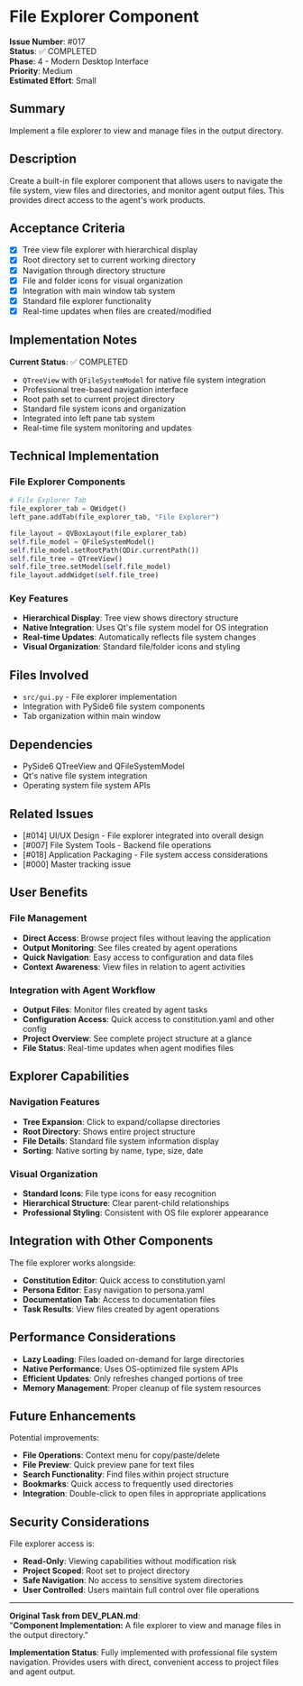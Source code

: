 # File Explorer Component

**Issue Number**: #017  
**Status**: ✅ COMPLETED  
**Phase**: 4 - Modern Desktop Interface  
**Priority**: Medium  
**Estimated Effort**: Small  

## Summary

Implement a file explorer to view and manage files in the output directory.

## Description

Create a built-in file explorer component that allows users to navigate the file system, view files and directories, and monitor agent output files. This provides direct access to the agent's work products.

## Acceptance Criteria

- [x] Tree view file explorer with hierarchical display
- [x] Root directory set to current working directory
- [x] Navigation through directory structure
- [x] File and folder icons for visual organization
- [x] Integration with main window tab system
- [x] Standard file explorer functionality
- [x] Real-time updates when files are created/modified

## Implementation Notes

**Current Status**: ✅ COMPLETED
- `QTreeView` with `QFileSystemModel` for native file system integration
- Professional tree-based navigation interface
- Root path set to current project directory
- Standard file system icons and organization
- Integrated into left pane tab system
- Real-time file system monitoring and updates

## Technical Implementation

### File Explorer Components
```python
# File Explorer Tab
file_explorer_tab = QWidget()
left_pane.addTab(file_explorer_tab, "File Explorer")

file_layout = QVBoxLayout(file_explorer_tab)
self.file_model = QFileSystemModel()
self.file_model.setRootPath(QDir.currentPath())
self.file_tree = QTreeView()
self.file_tree.setModel(self.file_model)
file_layout.addWidget(self.file_tree)
```

### Key Features
- **Hierarchical Display**: Tree view shows directory structure
- **Native Integration**: Uses Qt's file system model for OS integration
- **Real-time Updates**: Automatically reflects file system changes
- **Visual Organization**: Standard file/folder icons and styling

## Files Involved

- `src/gui.py` - File explorer implementation
- Integration with PySide6 file system components
- Tab organization within main window

## Dependencies

- PySide6 QTreeView and QFileSystemModel
- Qt's native file system integration
- Operating system file system APIs

## Related Issues

- [#014] UI/UX Design - File explorer integrated into overall design
- [#007] File System Tools - Backend file operations
- [#018] Application Packaging - File system access considerations
- [#000] Master tracking issue

## User Benefits

### File Management
- **Direct Access**: Browse project files without leaving the application
- **Output Monitoring**: See files created by agent operations
- **Quick Navigation**: Easy access to configuration and data files
- **Context Awareness**: View files in relation to agent activities

### Integration with Agent Workflow
- **Output Files**: Monitor files created by agent tasks
- **Configuration Access**: Quick access to constitution.yaml and other config
- **Project Overview**: See complete project structure at a glance
- **File Status**: Real-time updates when agent modifies files

## Explorer Capabilities

### Navigation Features
- **Tree Expansion**: Click to expand/collapse directories
- **Root Directory**: Shows entire project structure
- **File Details**: Standard file system information display
- **Sorting**: Native sorting by name, type, size, date

### Visual Organization
- **Standard Icons**: File type icons for easy recognition
- **Hierarchical Structure**: Clear parent-child relationships
- **Professional Styling**: Consistent with OS file explorer appearance

## Integration with Other Components

The file explorer works alongside:
- **Constitution Editor**: Quick access to constitution.yaml
- **Persona Editor**: Easy navigation to persona.yaml
- **Documentation Tab**: Access to documentation files
- **Task Results**: View files created by agent operations

## Performance Considerations

- **Lazy Loading**: Files loaded on-demand for large directories
- **Native Performance**: Uses OS-optimized file system APIs
- **Efficient Updates**: Only refreshes changed portions of tree
- **Memory Management**: Proper cleanup of file system resources

## Future Enhancements

Potential improvements:
- **File Operations**: Context menu for copy/paste/delete
- **File Preview**: Quick preview pane for text files
- **Search Functionality**: Find files within project structure
- **Bookmarks**: Quick access to frequently used directories
- **Integration**: Double-click to open files in appropriate applications

## Security Considerations

File explorer access is:
- **Read-Only**: Viewing capabilities without modification risk
- **Project Scoped**: Root set to project directory
- **Safe Navigation**: No access to sensitive system directories
- **User Controlled**: Users maintain full control over file operations

---

**Original Task from DEV_PLAN.md**:  
"**Component Implementation:** A file explorer to view and manage files in the output directory."

**Implementation Status**: Fully implemented with professional file system navigation. Provides users with direct, convenient access to project files and agent output.